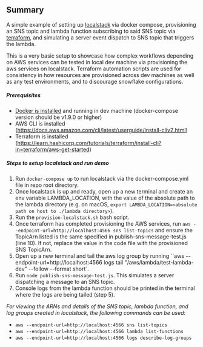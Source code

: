 ## Summary
A simple example of setting up [localstack](https://github.com/localstack/localstack) via docker compose, provisioning an SNS topic and lambda function subscribing to said SNS topic via [terraform](https://www.terraform.io/), and simulating a server event dispatch to SNS topic that triggers the lambda.

This is a very basic setup to showcase how complex workflows depending on AWS services can be tested in local dev machine via provisioning the aws services on localstack. Terraform automation scripts are used for consistency in how resources are provisioned across dev machines as well as any test environments, and to discourage snowflake configurations.

##### Prerequisites
 - [Docker is installed](https://docs.docker.com/get-docker/) and running in dev machine (docker-compose version should be v1.9.0 or higher)
 - AWS CLI is installed (https://docs.aws.amazon.com/cli/latest/userguide/install-cliv2.html)
 - Terraform is installed (https://learn.hashicorp.com/tutorials/terraform/install-cli?in=terraform/aws-get-started)


##### Steps to setup localstack and run demo

1. Run `docker-compose up` to run localstack via the docker-compose.yml file in repo root directory.
2. Once localstack is up and ready, open up a new terminal and create an env variable LAMBDA_LOCATION, with the value of the absolute path to the lambda directory (e.g. on macOS, `export LAMBDA_LOCATION=<absolute path on host to ./lambda directory>`).
3. Run the `provision-localstack.sh` bash script.
4. Once terraform has completed provisioning the AWS services, run `aws --endpoint-url=http://localhost:4566 sns list-topics` and ensure the TopicArn listed is the same specified in publish-sns-message-test.js (line 10). If not, replace the value in the code file with the provisioned SNS TopicArn.
5. Open up a new terminal and tail the aws log group by running ``aws --endpoint-url=http://localhost:4566 logs tail "/aws/lambda/test-lambda-dev" --follow --format short`.
6. Run `node publish-sns-message-test.js`. This simulates a server dispatching a message to an SNS topic.
7. Console logs from the lambda function should be printed in the terminal where the logs are being tailed (step 5).

*For viewing the ARNs and details of the SNS topic, lambda function, and log groups created in localstack, the following commands can be used:*
 - `aws --endpoint-url=http://localhost:4566 sns list-topics`
 - `aws --endpoint-url=http://localhost:4566 lambda list-functions`
 - `aws --endpoint-url=http://localhost:4566 logs describe-log-groups`
 